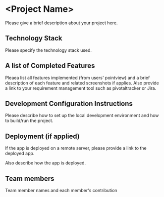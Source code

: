 # \<Project Name\>
Please give a brief description about your project here. 

## Technology Stack
Please specify the technology stack used.

## A list of Completed Features 
Pleaea list all features implemented (from users' pointview) and a brief description of each feature and related screenshots if applies. 
Also provide a link to your requirement management tool such as pivotaltracker or Jira. 

## Development Configuration Instructions
Please describe how to set up the local development environment and how to build/run the project.

## Deployment (if applied) 
If the app is deployed on a remote server, please provide a link to the deployed app. 

Also describe how the app is deployed. 

## Team members
Team member names and each member's contribution
